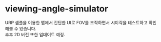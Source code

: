 # viewing-angle-simulator

URP 샘플을 이용한 맵에서 간단한 UI로 FOV를 조작하면서 시야각을 테스트하고 확인 해볼 수 있습니다.  
추후 2D 버전 또한 업데이트 예정.
